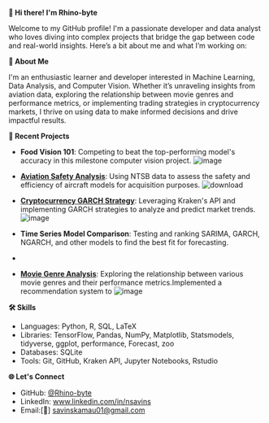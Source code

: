 **👋 Hi there! I'm Rhino-byte**

Welcome to my GitHub profile! I'm a passionate developer and data analyst who loves diving into complex projects that bridge the gap between code and real-world insights. Here’s a bit about me and what I’m working on:

**🚀 About Me**

I'm an enthusiastic learner and developer interested in Machine Learning, Data Analysis, and Computer Vision. Whether it’s unraveling insights from aviation data, exploring the relationship between movie genres and performance metrics, or implementing trading strategies in cryptocurrency markets, I thrive on using data to make informed decisions and drive impactful results.

**🌱 Recent Projects**

- **Food Vision 101**: Competing to beat the top-performing model's accuracy in this milestone computer vision project.
  ![image](https://github.com/user-attachments/assets/dcbfa0e1-e6b4-493a-8c81-0c0147a0322e)

- **[Aviation Safety Analysis](https://github.com/Rhino-byte/Aviation-Analysis)**: Using NTSB data to assess the safety and efficiency of aircraft models for acquisition purposes.
  ![download](https://github.com/user-attachments/assets/4c52d7d9-45a9-4e7b-a6a9-abf159cc10da)

- **[Cryptocurrency GARCH Strategy](https://github.com/Rhino-byte/Time-Series-)**: Leveraging Kraken's API and implementing GARCH strategies to analyze and predict market trends.
  ![image](https://github.com/user-attachments/assets/7304cd22-026e-43a5-beb7-fc9aa63649c3)

- **Time Series Model Comparison**: Testing and ranking SARIMA, GARCH, NGARCH, and other models to find the best fit for forecasting.
- 
- **[Movie Genre Analysis](https://github.com/Rhino-byte/Recommendation-system)**: Exploring the relationship between various movie genres and their performance metrics.Implemented a recommendation system to
  ![image](https://github.com/user-attachments/assets/4d9dcbd8-8e2e-49ff-baa2-fef524bb5bc4)

 **🛠️ Skills**

- Languages: Python, R, SQL, LaTeX
- Libraries: TensorFlow, Pandas, NumPy, Matplotlib, Statsmodels, tidyverse, ggplot, performance, Forecast, zoo
- Databases: SQLite
- Tools: Git, GitHub, Kraken API, Jupyter Notebooks, Rstudio

**🌐 Let's Connect**
- GitHub: [@Rhino-byte](https://github.com/Rhino-byte)
- LinkedIn: www.linkedin.com/in/nsavins
- Email:[📩] savinskamau01@gmail.com

  
<!---
Rhino-byte/Rhino-byte is a ✨ special ✨ repository because its `README.md` (this file) appears on your GitHub profile.
You can click the Preview link to take a look at your changes.
--->
